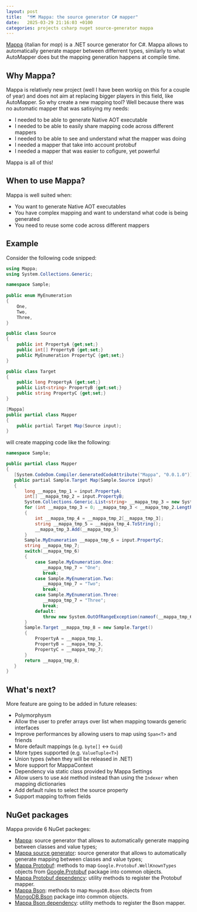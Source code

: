 ```yaml
---
layout: post
title:  "🗺️ Mappa: the source generator C# mapper"
date:   2025-03-29 21:16:03 +0100
categories: projects csharp nuget source-generator mappa
---
```

[Mappa](https://github.com/sanelli/Mappa) (italian for _map_) is a .NET source generator for C#. Mappa allows to automatically generate mapper between differrent types, similarly to what AutoMapper does but the mapping generation happens at compile time.

## Why Mappa?
Mappa is relatively new project (well I have been workig on this for a couple of year) and does not aim at replacing bigger players in this field, like AutoMapper. So why create a new mapping tool? Well because there was no automatic mapper that was satisying my needs:
- I needed to be able to generate Native AOT executable
- I needed to be able to easily share mapping code across different mappers
- I needed to be able to see and understand what the mapper was doing
- I needed a mapper that take into account protobuf
- I needed a mapper that was easier to cofigure, yet powerful

Mappa is all of this!

## When to use Mappa?
Mappa is well suited when:
- You want to generate Native AOT executables
- You have complex mapping and want to understand what code is being generated
- You need to reuse some code across different mappers

## Example
Consider the following code snipped:
```csharp
using Mappa;
using System.Collections.Generic;

namespace Sample;
  
public enum MyEnumeration
{
    One,
    Two,
    Three,
}

public class Source
{
    public int PropertyA {get;set;}
    public int[] PropertyB {get;set;}
    public MyEnumeration PropertyC {get;set;}
}

public class Target
{
    public long PropertyA {get;set;}
    public List<string> PropertyB {get;set;}
    public string PropertyC {get;set;}
}

[Mappa]
public partial class Mapper
{
    public partial Target Map(Source input);
}
```

will create mapping code like the following:
```csharp
namespace Sample;

public partial class Mapper
{
   [System.CodeDom.Compiler.GeneratedCodeAttribute("Mappa", "0.0.1.0")]
   public partial Sample.Target Map(Sample.Source input)
   {
       long __mappa_tmp_1 = input.PropertyA;
       int[] __mappa_tmp_2 = input.PropertyB;
       System.Collections.Generic.List<string> __mappa_tmp_3 = new System.Collections.Generic.List<string>(__mappa_tmp_2.Length);
       for (int __mappa_tmp_3 = 0; __mappa_tmp_3 < __mappa_tmp_2.Length; ++__mappa_tmp_3)
       {
           int __mappa_tmp_4 = __mappa_tmp_2[__mappa_tmp_3];
           string __mappa_tmp_5 = __mappa_tmp_4.ToString();
           __mappa_tmp_3.Add(__mappa_tmp_5)
       }
       Sample.MyEnumeration __mappa_tmp_6 = input.PropertyC;
       string __mappa_tmp_7;
       switch(__mappa_tmp_6)
       {
           case Sample.MyEnumeration.One:
              __mappa_tmp_7 = "One";
              break;
           case Sample.MyEnumeration.Two:
              __mappa_tmp_7 = "Two";
              break;
           case Sample.MyEnumeration.Three:
              __mappa_tmp_7 = "Three";
              break;
           default:
              throw new System.OutOfRangeException(nameof(__mappa_tmp_6));
       }
       Sample.Target __mappa_tmp_8 = new Sample.Target()
       {
           PropertyA = __mappa_tmp_1,
           PropertyB = __mappa_tmp_3,
           PropertyC = __mappa_tmp_7;
       }
       return __mappa_tmp_8;
   }
}
```

## What's next?
More feature are going to be added in future releases:
- Polymorphysm
- Allow the user to prefer arrays over list when mapping towards generic interfaces
- Improve performances by allowing users to map using `Span<T>` and friends
- More default mappings (e.g. `byte[]` <-> `Guid`)
- More types supported (e.g. `ValueTuple<T>`)
- Union types (when they will be released in .NET)
- More support for MappaContext
- Dependency via static class provided by Mappa Settings
- Allow users to use `Add` method instead than using the `Indexer` when mapping dictionaries
- Add default rules to select the source property
- Support mapping to/from fields

## NuGet packages
Mappa provide 6 NuGet packeges:
- [Mappa](https://www.nuget.org/packages/Mappa/): source generator that allows to automatically generate mapping between classes and value types;
- [Mappa source generator](https://www.nuget.org/packages/Mappa.Generator/): source generator that allows to automatically generate mapping between classes and value types;
- [Mappa Protobuf](https://www.nuget.org/packages/Mappa.Dependency.Protobuf/): methods to map `Google.Protobuf.WellKnownTypes` objects from [Google.Protobuf](https://www.nuget.org/packages/Google.Protobuf) package into common objects.
- [Mappa Protobuf dependency](https://www.nuget.org/packages/Mappa.Dependency.Protobuf.DependencyInjection/): utility methods to register the Protobuf mapper.
- [Mappa Bson](https://www.nuget.org/packages/Mappa.Dependency.Bson/): methods to map `MongoDB.Bson` objects from [MongoDB.Bson](https://www.nuget.org/packages/MongoDB.Bson) package into common objects.
- [Mappa Bson dependency](https://www.nuget.org/packages/Mappa.Dependency.Bson.DependencyInjection/): utility methods to register the Bson mapper.